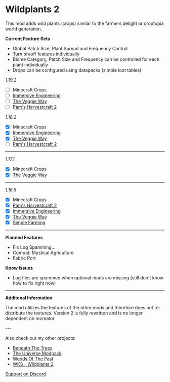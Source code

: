 # Wildplants 2

This mod adds wild plants (crops) similar to the farmers delight or croptopia world generation.

**Current Feature Sets**

- Global Patch Size, Plant Spread and Frequency Control
- Turn on/off features individually
- Biome Category, Patch Size and Frequency can be controlled for each plant individually
- Drops can be configured using datapacks (simple loot tables)

*1.19.2*

- [ ] Minecraft Crops
- [ ] [Immersive Engineering](https://www.curseforge.com/minecraft/mc-mods/immersive-engineering)
- [ ] [The Veggie Way](https://www.curseforge.com/minecraft/mc-mods/the-veggie-way)
- [ ] [Pam's Harvestcraft 2](https://www.curseforge.com/minecraft/mc-mods/pams-harvestcraft-2-crops)

*1.18.2*

- [x] Minecraft Crops
- [x] [Immersive Engineering](https://www.curseforge.com/minecraft/mc-mods/immersive-engineering)
- [x] [The Veggie Way](https://www.curseforge.com/minecraft/mc-mods/the-veggie-way)
- [ ] [Pam's Harvestcraft 2](https://www.curseforge.com/minecraft/mc-mods/pams-harvestcraft-2-crops)
  
---

*1.17.1*

- [x] Minecraft Crops
- [x] [The Veggie Way](https://www.curseforge.com/minecraft/mc-mods/the-veggie-way)

---

*1.16.5*

- [x] Minecraft Crops
- [x] [Pam's Harvestcraft 2](https://www.curseforge.com/minecraft/mc-mods/pams-harvestcraft-2-crops)
- [x] [Immersive Engineering](https://www.curseforge.com/minecraft/mc-mods/immersive-engineering)
- [x] [The Veggie Way](https://www.curseforge.com/minecraft/mc-mods/the-veggie-way)
- [x] [Simple Farming](https://www.curseforge.com/minecraft/mc-mods/simple-farming)

---


**Planned Features**

- Fix Log Spamming...
- Compat: Mystical Agriculture
- Fabric Port


**Know Issues**

- Log files are spammed when optional mods are missing (still don't know how to fix right now)

---

**Additonal Information**

The mod utilizes the textures of the other mods and therefore does not re-distribute the textures.
Version 2 is fully rewritten and is no longer dependent on mcreator

--- 

Also check out my other projects:

- [Beneath The Trees](https://www.curseforge.com/minecraft/modpacks/beneath-the-trees)
- [The Universe Modpack](https://www.curseforge.com/minecraft/modpacks/universe-modpack)
- [Woods Of The Past](https://www.curseforge.com/minecraft/modpacks/woods-of-the-past)
- [WKS - Wildplants 2](https://www.curseforge.com/minecraft/mc-mods/wks-wildplants)


[Support on Discord](https://discord.gg/gHcHGuDY)
